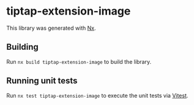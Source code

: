 # tiptap-extension-image

This library was generated with [Nx](https://nx.dev).

## Building

Run `nx build tiptap-extension-image` to build the library.

## Running unit tests

Run `nx test tiptap-extension-image` to execute the unit tests via [Vitest](https://vitest.dev/).
